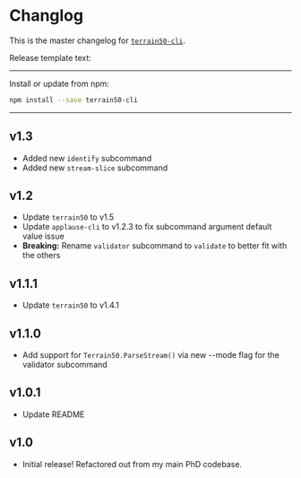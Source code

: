 # Changlog
This is the master changelog for [`terrain50-cli`](https://npmjs.org/packages/terrain50-cli).

Release template text:

-----

Install or update from npm:

```bash
npm install --save terrain50-cli
```

-----


## v1.3
 - Added new `identify` subcommand
 - Added new `stream-slice` subcommand


## v1.2
 - Update `terrain50` to v1.5
 - Update `applause-cli` to v1.2.3 to fix subcommand argument default value issue
 - **Breaking:** Rename `validator` subcommand to `validate` to better fit with the others


## v1.1.1
 - Update `terrain50` to v1.4.1


## v1.1.0
 - Add support for `Terrain50.ParseStream()` via new --mode flag for the validator subcommand


## v1.0.1
 - Update README


## v1.0
 - Initial release! Refactored out from my main PhD codebase.
